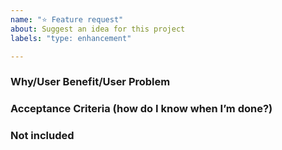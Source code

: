 ```yaml
---
name: "⭐️ Feature request"
about: Suggest an idea for this project
labels: "type: enhancement"

---
```


### Why/User Benefit/User Problem

### Acceptance Criteria (how do I know when I’m done?)

### Not included
